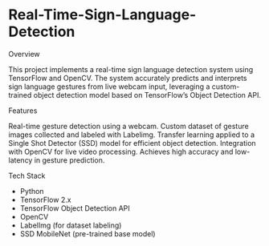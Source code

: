 # Real-Time-Sign-Language-Detection

Overview

This project implements a real-time sign language detection system using TensorFlow and OpenCV. The system accurately predicts and interprets sign language gestures from live webcam input, leveraging a custom-trained object detection model based on TensorFlow’s Object Detection API.

Features

Real-time gesture detection using a webcam.
Custom dataset of gesture images collected and labeled with Labelimg.
Transfer learning applied to a Single Shot Detector (SSD) model for efficient object detection.
Integration with OpenCV for live video processing.
Achieves high accuracy and low-latency in gesture prediction.

Tech Stack

- Python  
- TensorFlow 2.x  
- TensorFlow Object Detection API  
- OpenCV  
- LabelImg (for dataset labeling)  
- SSD MobileNet (pre-trained base model)
